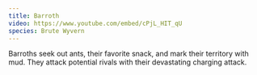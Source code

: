 ```yaml
---
title: Barroth
video: https://www.youtube.com/embed/cPjL_HIT_qU
species: Brute Wyvern
---
```


Barroths seek out ants, their favorite snack, and mark their territory with mud.
They attack potential rivals with their devastating charging attack.

